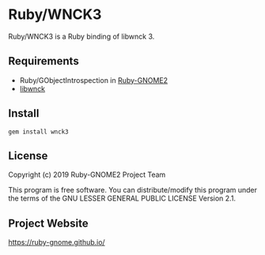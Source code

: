 # Ruby/WNCK3

Ruby/WNCK3 is a Ruby binding of libwnck 3.

## Requirements

* Ruby/GObjectIntrospection in
  [Ruby-GNOME2](https://ruby-gnome.github.io/)
* [libwnck](https://developer.gnome.org/libwnck/stable/)

## Install

    gem install wnck3

## License

Copyright (c) 2019 Ruby-GNOME2 Project Team

This program is free software. You can distribute/modify this program
under the terms of the GNU LESSER GENERAL PUBLIC LICENSE Version 2.1.

## Project Website

https://ruby-gnome.github.io/
